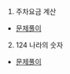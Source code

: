 1. 주차요금 계산
* [문제풀이](https://ht.oopy.io/ea06a320-9016-463b-8904-18160529d26f)
2. 124 나라의 숫자
* [문제풀이](https://ht.oopy.io/9c1a636f-941f-4f5c-a62c-ae054bf92680)

